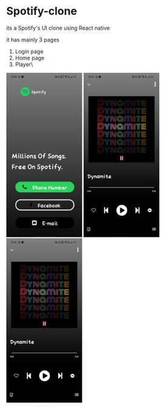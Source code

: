 # Spotify-clone
its a Spotify's UI clone using React native


it has mainly 3 pages 
1. Login page
2. Home page
3. Player\

<img src="/1.jpg" width="200">
<img src="/3.jpg" width="200">
<img src="/3.jpg" width="200">

